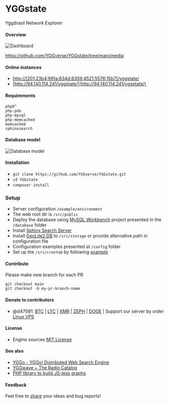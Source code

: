 # YGGstate
Yggdrasil Network Explorer

#### Overview

![Dashboard](https://github.com/YGGverse/YGGstate/blob/main/media/dashboard-page.png?raw=true)

https://github.com/YGGverse/YGGstate/tree/main/media

#### Online instances

* [http://[201:23b4:991a:634d:8359:4521:5576:15b7]/yggstate/](http://[201:23b4:991a:634d:8359:4521:5576:15b7]/yggstate/)
* [http://94.140.114.241/yggstate/](http://94.140.114.241/yggstate/)

#### Requirements

```
php8^
php-pdo
php-mysql
php-memcached
memcached
sphinxsearch
```
#### Database model

![Database model](https://github.com/YGGverse/YGGstate/blob/main/media/db-prototype.png?raw=true)

#### Installation

* `git clone https://github.com/YGGverse/YGGstate.git`
* `cd YGGstate`
* `composer install`

### Setup
* Server configuration `/example/environment`
* The web root dir is `/src/public`
* Deploy the database using [MySQL Workbench](https://www.mysql.com/products/workbench) project presented in the `/database` folder
* Install [Sphinx Search Server](https://sphinxsearch.com)
* Install [GeoLite2 DB](https://www.maxmind.com) to `/src/storage` or provide alternative path in configuration file
* Configuration examples presented at `/config` folder
* Set up the `/src/crontab` by following [example](https://github.com/YGGverse/YGGstate/blob/main/%20example/environment%20/crontab)

#### Contribute

Please make new branch for each PR

```
git checkout main
git checkout -b my-pr-branch-name
```

#### Donate to contributors

* @d47081: [BTC](https://www.blockchain.com/explorer/addresses/btc/bc1qngdf2kwty6djjqpk0ynkpq9wmlrmtm7e0c534y) | [LTC](https://live.blockcypher.com/ltc/address/LUSiqzKsfB1vBLvpu515DZktG9ioKqLyj7) | [XMR](835gSR1Uvka19gnWPkU2pyRozZugRZSPHDuFL6YajaAqjEtMwSPr4jafM8idRuBWo7AWD3pwFQSYRMRW9XezqrK4BEXBgXE) | [ZEPH](ZEPHsADHXqnhfWhXrRcXnyBQMucE3NM7Ng5ZVB99XwA38PTnbjLKpCwcQVgoie8EJuWozKgBiTmDFW4iY7fNEgSEWyAy4dotqtX) | [DOGE](https://dogechain.info/address/D5Sez493ibLqTpyB3xwQUspZvJ1cxEdRNQ) | Support our server by order [Linux VPS](https://www.yourserver.se/portal/aff.php?aff=610)

#### License
* Engine sources [MIT License](https://github.com/YGGverse/YGGstate/blob/main/LICENSE)

#### See also

* [YGGo - YGGo! Distributed Web Search Engine ](https://github.com/YGGverse/YGGo)
* [YGGwave ~ The Radio Catalog](https://github.com/YGGverse/YGGwave)
* [PHP library to build JS-less graphs](https://github.com/YGGverse/graph-php)

#### Feedback

Feel free to [share](https://github.com/YGGverse/YGGstate/issues) your ideas and bug reports!